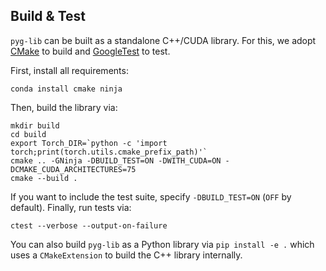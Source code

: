 ## Build & Test

`pyg-lib` can be built as a standalone C++/CUDA library.
For this, we adopt [CMake](https://cmake.org/) to build and [GoogleTest](https://github.com/google/googletest) to test.

First, install all requirements:

```
conda install cmake ninja
```

Then, build the library via:

```
mkdir build
cd build
export Torch_DIR=`python -c 'import torch;print(torch.utils.cmake_prefix_path)'`
cmake .. -GNinja -DBUILD_TEST=ON -DWITH_CUDA=ON -DCMAKE_CUDA_ARCHITECTURES=75
cmake --build .
```

If you want to include the test suite, specify `-DBUILD_TEST=ON` (`OFF` by default).
Finally, run tests via:
```
ctest --verbose --output-on-failure
```

You can also build `pyg-lib` as a Python library via `pip install -e .` which uses a `CMakeExtension` to build the C++ library internally.
